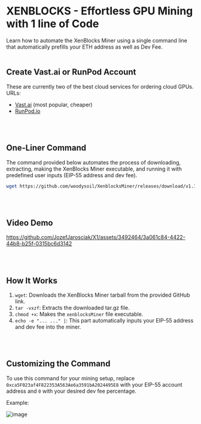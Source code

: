 # XENBLOCKS - Effortless GPU Mining with 1 line of Code
Learn how to automate the XenBlocks Miner using a single command line that automatically prefills your ETH address as well as Dev Fee.
<br><br>
## Create Vast.ai or RunPod Account
These are currently two of the best cloud services for ordering cloud GPUs. URLs:
* [Vast.ai](https://cloud.vast.ai/?ref_id=87911) (most popular, cheaper)
* [RunPod.io](https://runpod.io?ref=wtx1z8mk)

<br><br>
## One-Liner Command

The command provided below automates the process of downloading, extracting, making the XenBlocks Miner executable, and running it with predefined user inputs (EIP-55 address and dev fee).

```bash
wget https://github.com/woodysoil/XenblocksMiner/releases/download/v1.1/xenblocksMiner-v1.1.1-Linux-x86_64.tar.gz && tar -vxzf xenblocksMiner-v1.1.1-Linux-x86_64.tar.gz && chmod +x xenblocksMiner && echo -e "0x2ccd76039E993a08D3BB80521C984B48515C1Ab1\n0" | ./xenblocksMiner
```
<br><br>
## Video Demo
https://github.com/JozefJarosciak/X1/assets/3492464/3a061c84-4422-44b8-b25f-0315bc6d3142

<br><br>
## How It Works

1. `wget`: Downloads the XenBlocks Miner tarball from the provided GitHub link.
2. `tar -vxzf`: Extracts the downloaded tar.gz file.
3. `chmod +x`: Makes the `xenblocksMiner` file executable.
4. `echo -e "...
..." |`: This part automatically inputs your EIP-55 address and dev fee into the miner.

<br><br>
## Customizing the Command

To use this command for your mining setup, replace `0xca5F023af4F822353A563Ae6a3591bA2024495E8` with your EIP-55 account address and `0` with your desired dev fee percentage.

Example:

![image](https://github.com/JozefJarosciak/X1/assets/3492464/1d867356-8e02-41c5-8fe8-5b28f1d8b36d)

